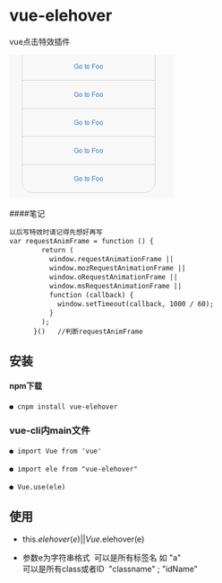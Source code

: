# vue-elehover
vue点击特效插件

![](https://github.com/ResJay/vue-elehover/blob/master/GIF1.gif?raw=true)

####笔记
```
以后写特效时请记得先想好再写
var requestAnimFrame = function () {
        return (
          window.requestAnimationFrame ||
          window.mozRequestAnimationFrame ||
          window.oRequestAnimationFrame ||
          window.msRequestAnimationFrame ||
          function (callback) {
            window.setTimeout(callback, 1000 / 60);
          }
        );
      }()   //判断requestAnimFrame
```

## 安装

#### npm下载
`````
● cnpm install vue-elehover 
`````
### vue-cli内main文件

``````
● import Vue from 'vue'

● import ele from "vue-elehover"

● Vue.use(ele)
````````````````

## 使用

* this.$elehover(e)  ||  Vue.$elehover(e)

* 参数e为字符串格式  可以是所有标签名 如 "a"  
  可以是所有class或者ID  "classname" ; "idName"
